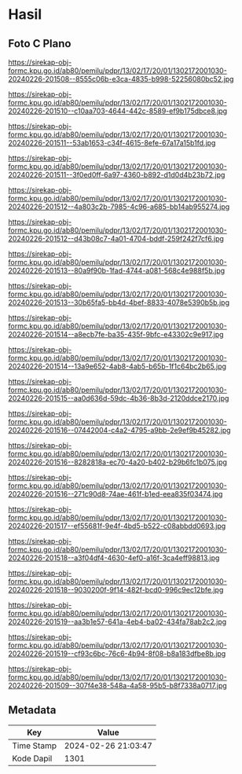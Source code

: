 # Hasil

## Foto C Plano

https://sirekap-obj-formc.kpu.go.id/ab80/pemilu/pdpr/13/02/17/20/01/1302172001030-20240226-201508--8555c06b-e3ca-4835-b998-52256080bc52.jpg

https://sirekap-obj-formc.kpu.go.id/ab80/pemilu/pdpr/13/02/17/20/01/1302172001030-20240226-201510--c10aa703-4644-442c-8589-ef9b175dbce8.jpg

https://sirekap-obj-formc.kpu.go.id/ab80/pemilu/pdpr/13/02/17/20/01/1302172001030-20240226-201511--53ab1653-c34f-4615-8efe-67a17a15b1fd.jpg

https://sirekap-obj-formc.kpu.go.id/ab80/pemilu/pdpr/13/02/17/20/01/1302172001030-20240226-201511--3f0ed0ff-6a97-4360-b892-d1d0d4b23b72.jpg

https://sirekap-obj-formc.kpu.go.id/ab80/pemilu/pdpr/13/02/17/20/01/1302172001030-20240226-201512--4a803c2b-7985-4c96-a685-bb14ab955274.jpg

https://sirekap-obj-formc.kpu.go.id/ab80/pemilu/pdpr/13/02/17/20/01/1302172001030-20240226-201512--d43b08c7-4a01-4704-bddf-259f242f7cf6.jpg

https://sirekap-obj-formc.kpu.go.id/ab80/pemilu/pdpr/13/02/17/20/01/1302172001030-20240226-201513--80a9f90b-1fad-4744-a081-568c4e988f5b.jpg

https://sirekap-obj-formc.kpu.go.id/ab80/pemilu/pdpr/13/02/17/20/01/1302172001030-20240226-201513--30b65fa5-bb4d-4bef-8833-4078e5390b5b.jpg

https://sirekap-obj-formc.kpu.go.id/ab80/pemilu/pdpr/13/02/17/20/01/1302172001030-20240226-201514--a8ecb7fe-ba35-435f-9bfc-e43302c9e917.jpg

https://sirekap-obj-formc.kpu.go.id/ab80/pemilu/pdpr/13/02/17/20/01/1302172001030-20240226-201514--13a9e652-4ab8-4ab5-b65b-1f1c64bc2b65.jpg

https://sirekap-obj-formc.kpu.go.id/ab80/pemilu/pdpr/13/02/17/20/01/1302172001030-20240226-201515--aa0d636d-59dc-4b36-8b3d-2120ddce2170.jpg

https://sirekap-obj-formc.kpu.go.id/ab80/pemilu/pdpr/13/02/17/20/01/1302172001030-20240226-201516--07442004-c4a2-4795-a9bb-2e9ef9b45282.jpg

https://sirekap-obj-formc.kpu.go.id/ab80/pemilu/pdpr/13/02/17/20/01/1302172001030-20240226-201516--8282818a-ec70-4a20-b402-b29b6fc1b075.jpg

https://sirekap-obj-formc.kpu.go.id/ab80/pemilu/pdpr/13/02/17/20/01/1302172001030-20240226-201516--271c90d8-74ae-461f-b1ed-eea835f03474.jpg

https://sirekap-obj-formc.kpu.go.id/ab80/pemilu/pdpr/13/02/17/20/01/1302172001030-20240226-201517--ef55681f-9e4f-4bd5-b522-c08abbdd0693.jpg

https://sirekap-obj-formc.kpu.go.id/ab80/pemilu/pdpr/13/02/17/20/01/1302172001030-20240226-201518--a3f04df4-4630-4ef0-a16f-3ca4eff98813.jpg

https://sirekap-obj-formc.kpu.go.id/ab80/pemilu/pdpr/13/02/17/20/01/1302172001030-20240226-201518--9030200f-9f14-482f-bcd0-996c9ec12bfe.jpg

https://sirekap-obj-formc.kpu.go.id/ab80/pemilu/pdpr/13/02/17/20/01/1302172001030-20240226-201519--aa3b1e57-641a-4eb4-ba02-434fa78ab2c2.jpg

https://sirekap-obj-formc.kpu.go.id/ab80/pemilu/pdpr/13/02/17/20/01/1302172001030-20240226-201519--cf93c6bc-76c6-4b94-8f08-b8a183dfbe8b.jpg

https://sirekap-obj-formc.kpu.go.id/ab80/pemilu/pdpr/13/02/17/20/01/1302172001030-20240226-201509--307f4e38-548a-4a58-95b5-b8f7338a0717.jpg


## Metadata

| Key        | Value               |
| ---------- | ------------------- |
| Time Stamp | 2024-02-26 21:03:47 |
| Kode Dapil | 1301                |



